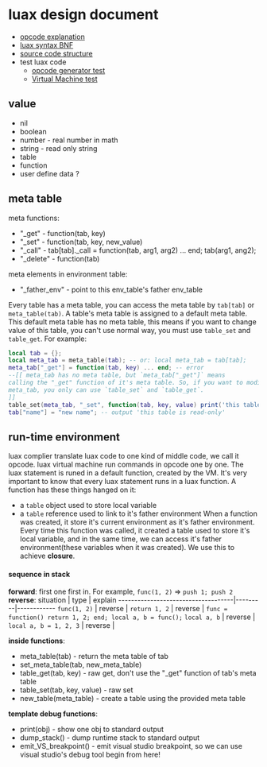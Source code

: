 # luax design document

 - [opcode explanation](./opcode.md)
 - [luax syntax BNF](./BNF.txt)
 - [source code structure](./source_code_structure.md)
 - test luax code
    + [opcode generator test](../test/generate_bytecode_test.luax)
    + [Virtual Machine test](../test/vm_run_test.luax)


## value

 - nil
 - boolean
 - number - real number in math
 - string - read only string
 - table
 - function
 - user define data ?


## meta table

meta functions:
 + "_get"  - function(tab, key)
 + "_set"  - function(tab, key, new_value)
 + "_call"  - tab[tab]._call = function(tab, arg1, arg2) ... end; tab(arg1, ang2);
 + "_delete" - function(tab)

meta elements in environment table:
 + "_father_env"  - point to this env_table's father env_table


Every table has a meta table, you can access the meta table by `tab[tab]` or `meta_table(tab)`. A table's meta table is assigned to a default meta table. This default meta table has no meta table, this means if you want to change value of this table, you can't use normal way, you must use `table_set` and `table_get`. For example:

```lua
local tab = {};
local meta_tab = meta_table(tab); -- or: local meta_tab = tab[tab];
meta_tab["_get"] = function(tab, key) ... end; -- error
--[[ meta_tab has no meta table, but `meta_tab["_get"]` means 
calling the "_get" function of it's meta table. So, if you want to modify 
meta_tab, you only can use `table_set` and `table_get`.
]]
table_set(meta_tab, "_set", function(tab, key, value) print('this table is read-only'); end);
tab["name"] = "new name"; -- output 'this table is read-only'
```


## run-time environment

luax complier translate luax code to one kind of middle code, we call it opcode. luax virtual machine run commands in opcode one by one. The luax statement is runed in a default function, created by the VM. It's very important to know that every luax statement runs in a luax function. A function has these things hanged on it:
 - a `table` object used to store local variable
 - a `table` reference used to link to it's father environment
When a function was created, it store it's current environment as it's father environment. Every time this function was called, it created a table used to store it's local variable, and in the same time, we can access it's father environment(these variables when it was created). We use this to achieve **closure**.


#### sequence in stack
**forward**: first one first in. For example, `func(1, 2)` => `push 1; push 2`
**reverse**: 
            situation               |   type  |   explain
------------------------------------|---------|------------
`func(1, 2)`                        | reverse |
`return 1, 2`                       | reverse | `func = function() return 1, 2; end; local a, b = func();`
`local a, b`                        | reverse |
`local a, b = 1, 2, 3`              | reverse |



**inside functions**:
 + meta_table(tab)  - return the meta table of tab
 + set_meta_table(tab, new_meta_table)
 + table_get(tab, key)  - raw get, don't use the "_get" function of tab's meta table
 + table_set(tab, key, value)  - raw set
 + new_table(meta_table)  - create a table using the provided meta table

**template debug functions**:
 + print(obj)  - show one obj to standard output
 + dump_stack()  - dump runtime stack to standard output
 + emit_VS_breakpoint()  - emit visual studio breakpoint, so we can use visual studio's debug tool begin from here!
